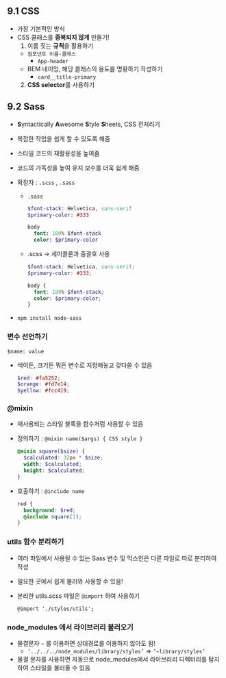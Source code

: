 ## 9.1 CSS

- 가장 기본적인 방식
- CSS 클래스를 **중복되지 않게** 만들기!
  1. 이름 짓는 **규칙**을 활용하기
    - `컴포넌트 이름-클래스`
      - `App-header`
    - BEM 네이밍, 해당 클래스의 용도를 명황하기 작성하기
      - `card__title-primary`
  2. **CSS selector**를 사용하기

## 9.2 Sass

- **S**yntactically **A**wesome **S**tyle **S**heets, CSS 전처리기
- 복잡한 작업을 쉽게 할 수 있도록 해줌
- 스타일 코드의 재활용성을 높여줌
- 코드의 가독성을 높여 유지 보수를 더욱 쉽게 해줌
- 확장자 : `.scss` , `.sass`
  - `.sass`

      ```sass
      $font-stack: Helvetica, sans-serif
      $primary-color: #333
      
      body
        font: 100% $font-stack
        color: $primary-color
      ```

  - .scss → 세미콜론과 중괄호 사용

      ```scss
      $font-stack: Helvetica, sans-serif;
      $primary-color: #333;
      
      body {
        font: 100% $font-stack;
        color: $primary-color;
      }
      ```

- `npm install node-sass`

### 변수 선언하기

`$name: value`

- 색이든, 크기든 뭐든 변수로 지정해놓고 갖다쓸 수 있음

    ```scss
    $red: #fa5252;
    $orange: #fd7e14;
    $yellow: #fcc419;
    ```


### @mixin

- 재사용되는 스타일 블록을 함수처럼 사용할 수 있음
- 정의하기 : `@mixin name($args) { CSS style }`

    ```scss
    @mixin square($size) {
      $calculated: 32px * $size;
      width: $calculated;
      height: $calculated;
    }
    ```

- 호출하기 : `@include name`

    ```scss
    red {
      background: $red;
      @include square(1);
    }
    ```


### utils 함수 분리하기

- 여러 파일에서 사용될 수 있는 Sass 변수 및 믹스인은 다른 파일로 따로 분리하여 작성
- 필요한 곳에서 쉽게 불러와 사용할 수 있음!
- 분리한 utils.scss 파일은 `@import` 하여 사용하기

  `@import './styles/utils';`


### node_modules 에서 라이브러리 불러오기

- 물결문자 `~` 를 이용하면 상대경로를 이용하지 않아도 됨!
  - `‘../../../node_modules/library/styles’` ⇒ `‘~library/styles’`
- 물결 문자를 사용하면 자동으로 node_modules에서 라이브러리 디렉터리를 탐지하여 스타일을 불러올 수 있음